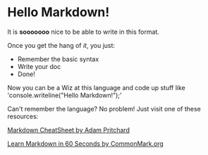 # Hello Markdown!

It is **sooooooo** nice to be able to write in this format.

Once you get the hang of *it*, you just:

* Remember the basic syntax
* Write your doc
* Done!

Now you can be a Wiz at this language and code up stuff like 'console.writeline("Hello Markdown!");'

Can't remember the language? No problem! Just visit one of these resources:

[Markdown CheatSheet by Adam Pritchard](https://github.com/adam-p/markdown-here/wiki/Markdown-Cheatsheet)

[Learn Markdown in 60 Seconds by CommonMark.org](http://commonmark.org/help/)
